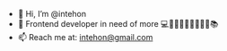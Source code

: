 - 👋 Hi, I’m @intehon
- 👀 Frontend developer in need of more 💻🦪💃🏽🥂💆🏽‍♀🍱📚
- 📫 Reach me at: intehon@gmail.com

<!---
intehon/intehon is a ✨ special ✨ repository because its `README.md` (this file) appears on your GitHub profile.
You can click the Preview link to take a look at your changes.
--->

